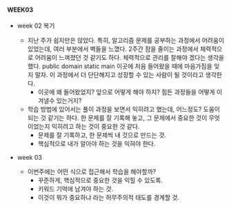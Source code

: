 #### WEEK03

- week 02 복기
  - 지난 주가 쉽지만은 않았다. 특히, 알고리즘 문제를 공부하는 과정에서 어려움이 있었는데, 여러 부분에서 벽들을 느꼈다. 2주간 잠을 줄이는 과정에서 체력적으로 어려움이 느껴졌던 것 같기도 하다. 체력적으로 관리를 잘해야 겠다는 생각을 했다. public domain static main 이곳에 처음 들어왔을 때에 마음가짐을 잊지 말자. 이 과정에서 더 단단해지고 성장할 수 있는 사람이 될 것이라고 생각한다.
    - 이곳에 왜 들어왔었지? 앞으로 어떻게 해야 하지? 힘든 과정들을 어떻게 이겨낼수 있는거지?
  - 학습 방법에 있어서는 풀이 과정을 보면서 익히려고 했는데, 어느정도? 도움이 되는 것 같기는 하다. 한 문제를 잘 기록해 놓고, 그 문제에서 중요한 것이 무엇이었는지 익히려고 하는 것이 중요한 것 같다.
    - 문제를 잘 기록하고, 한 문제씩 내 것으로 만드는 것.
    - 핵심적으로 내가 알아야 하는 것을 익혀야 한다.

- week 03
  - 이번주에는 어떤 식으로 접근해서 학습을 해야할까?
    - 꾸준하게, 핵심적으로 중요한 것을 익힐 수 있도록.
    - 키워드 기억에 남겨야 하는 것.
    - 이것이 뭐가 중요하냐 라는 허무주의적 태도를 경계할 것.



